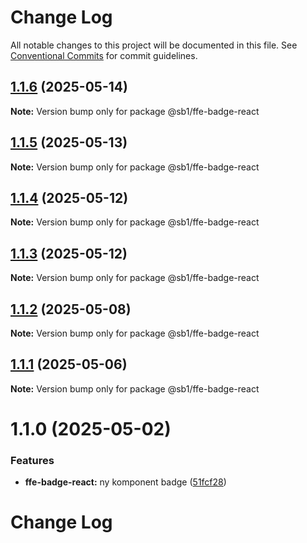 # Change Log

All notable changes to this project will be documented in this file.
See [Conventional Commits](https://conventionalcommits.org) for commit guidelines.

## [1.1.6](https://github.com/SpareBank1/designsystem/compare/@sb1/ffe-badge-react@1.1.5...@sb1/ffe-badge-react@1.1.6) (2025-05-14)

**Note:** Version bump only for package @sb1/ffe-badge-react





## [1.1.5](https://github.com/SpareBank1/designsystem/compare/@sb1/ffe-badge-react@1.1.4...@sb1/ffe-badge-react@1.1.5) (2025-05-13)

**Note:** Version bump only for package @sb1/ffe-badge-react





## [1.1.4](https://github.com/SpareBank1/designsystem/compare/@sb1/ffe-badge-react@1.1.3...@sb1/ffe-badge-react@1.1.4) (2025-05-12)

**Note:** Version bump only for package @sb1/ffe-badge-react





## [1.1.3](https://github.com/SpareBank1/designsystem/compare/@sb1/ffe-badge-react@1.1.2...@sb1/ffe-badge-react@1.1.3) (2025-05-12)

**Note:** Version bump only for package @sb1/ffe-badge-react





## [1.1.2](https://github.com/SpareBank1/designsystem/compare/@sb1/ffe-badge-react@1.1.1...@sb1/ffe-badge-react@1.1.2) (2025-05-08)

**Note:** Version bump only for package @sb1/ffe-badge-react





## [1.1.1](https://github.com/SpareBank1/designsystem/compare/@sb1/ffe-badge-react@1.1.0...@sb1/ffe-badge-react@1.1.1) (2025-05-06)

**Note:** Version bump only for package @sb1/ffe-badge-react





# 1.1.0 (2025-05-02)


### Features

* **ffe-badge-react:** ny komponent badge ([51fcf28](https://github.com/SpareBank1/designsystem/commit/51fcf28a725b13ab62d51c3b12285a8da476c72b))





# Change Log
